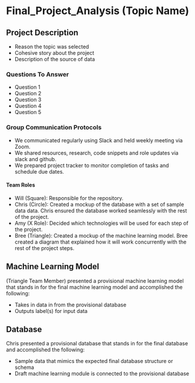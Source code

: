 # Final_Project_Analysis (Topic Name)

## Project Description
- Reason the topic was selected
- Cohesive story about the project
- Description of the source of data

### Questions To Answer
- Question 1
- Question 2
- Question 3
- Question 4
- Question 5

### Group Communication Protocols
- We communicated regularly using Slack and held weekly meeting via Zoom.
- We shared resources, research, code snippets and role updates via slack and github.
- We prepared project tracker to monitor completion of tasks and schedule due dates.

#### Team Roles
- Will (Square): Responsible for the repository.
- Chris (Circle): Created a mockup of the database with a set of sample data data. Chris ensured the database worked seamlessly with the rest of the project.
- Amy (X Role): Decided which technologies will be used for each step of the project.
- Bree (Triangle): Created a mockup of the machine learning model. Bree created a diagram that explained how it will work concurrently with the rest of the project steps.

## Machine Learning Model
(Triangle Team Member) presented a provisional machine learning model that stands in for the final machine learning model and accomplished the following:
- Takes in data in from the provisional database
- Outputs label(s) for input data

## Database
Chris presented a provisional database that stands in for the final database and accomplished the following:
- Sample data that mimics the expected final database structure or schema
- Draft machine learning module is connected to the provisional database
